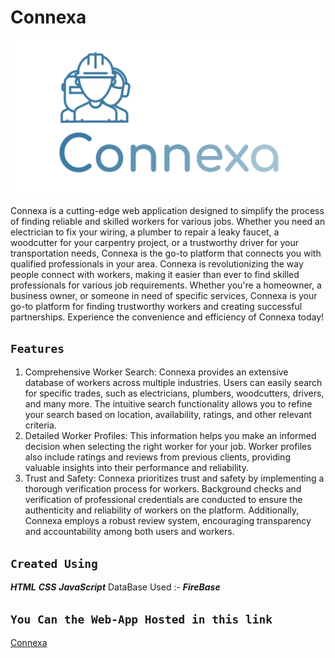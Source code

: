 # Connexa
![Connexa Logo](8.png)

Connexa is a cutting-edge web application designed to simplify the process of finding reliable and skilled workers for various jobs. Whether you need an electrician to fix your wiring, a plumber to repair a leaky faucet, a woodcutter for your carpentry project, or a trustworthy driver for your transportation needs, Connexa is the go-to platform that connects you with qualified professionals in your area. Connexa is revolutionizing the way people connect with workers, making it easier than ever to find skilled professionals for various job requirements. Whether you're a homeowner, a business owner, or someone in need of specific services, Connexa is your go-to platform for finding trustworthy workers and creating successful partnerships. Experience the convenience and efficiency of Connexa today!

## `Features`

1. Comprehensive Worker Search: Connexa provides an extensive database of workers across multiple industries. Users can easily search for specific trades, such as electricians, plumbers, woodcutters, drivers, and many more. The intuitive search functionality allows you to refine your search based on location, availability, ratings, and other relevant criteria.
2. Detailed Worker Profiles: This information helps you make an informed decision when selecting the right worker for your job. Worker profiles also include ratings and reviews from previous clients, providing valuable insights into their performance and reliability.
3. Trust and Safety: Connexa prioritizes trust and safety by implementing a thorough verification process for workers. Background checks and verification of professional credentials are conducted to ensure the authenticity and reliability of workers on the platform. Additionally, Connexa employs a robust review system, encouraging transparency and accountability among both users and workers.

## `Created Using`
***HTML***
***CSS***
***JavaScript***
DataBase Used :- ***FireBase***

## `You Can the Web-App Hosted in this link`
[Connexa](https://connexa-liard.vercel.app/)
